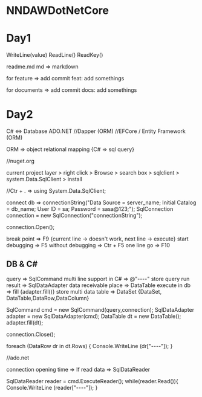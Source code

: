# NNDAWDotNetCore

Day1
============
WriteLine(value)
ReadLine()
ReadKey()

readme.md
md => markdown

for feature => add commit
feat: add somethings

for documents => add commit
docs: add somethings

Day2
==========
C# <=> Database
ADO.NET
//Dapper (ORM)
//EFCore / Entity Framework (ORM)

ORM => object relational mapping {C# => sql query}

//nuget.org

current project layer > right click > Browse > search box > sqlclient > system.Data.SqlClient > install

//Ctr + . => using System.Data.SqlClient;

connect db => connectionString("Data Source = server_name; Initial Catalog = db_name; User ID = sa; Password = sasa@123;");
SqlConnection connection = new SqlConnection("connectionString");

connection.Open();

break point => F9 {current line -> doesn't work, next line -> execute}
start debugging => F5
without debugging => Ctr + F5
one line go => F10

DB & C#
-------------------
query => SqlCommand
multi line support in C# => @"----"
store query run result => SqlDataAdapter
data receivable place => DataTable
execute in db => fill {adapter.fill()}
store multi data table => DataSet
{DataSet, DataTable,DataRow,DataColumn}

SqlCommand cmd = new SqlCommand(query,connection);
SqlDataAdapter adapter = new SqlDataAdapter(cmd);
DataTable dt = new DataTable();
adapter.fill(dt);

connection.Close();

foreach (DataRow dr in dt.Rows)
{
	Console.WriteLine (dr["----"]);
}

//ado.net

connection opening time => If read data => SqlDataReader

SqlDataReader reader = cmd.ExecuteReader();
while(reader.Read()){
	Console.WriteLine (reader["----"]);
}